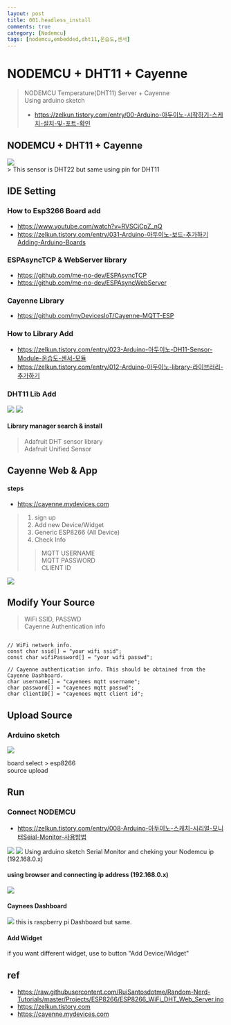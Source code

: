 ```yaml
---
layout: post
title: 001.headless_install
comments: true
category: [Nodemcu]
tags: [nodemcu,embedded,dht11,온습도,센서]
---
```


# NODEMCU + DHT11 + Cayenne

> NODEMCU Temperature(DHT11) Server + Cayenne   
> Using arduino sketch   
> * https://zelkun.tistory.com/entry/00-Arduino-아두이노-시작하기-스케치-설치-및-포트-확인

## NODEMCU + DHT11 + Cayenne

<img src="https://i2.wp.com/randomnerdtutorials.com/wp-content/uploads/2019/06/esp8266-dht.png" />
<br/>
> This sensor is DHT22 but same using pin for DHT11

## IDE Setting

### How to Esp3266 Board add

* https://www.youtube.com/watch?v=RVSCjCpZ_nQ
* https://zelkun.tistory.com/entry/031-Arduino-아두이노-보드-추가하기Adding-Arduino-Boards

### ESPAsyncTCP & WebServer library

* https://github.com/me-no-dev/ESPAsyncTCP
* https://github.com/me-no-dev/ESPAsyncWebServer

### Cayenne Library
* https://github.com/myDevicesIoT/Cayenne-MQTT-ESP

### How to Library Add
* https://zelkun.tistory.com/entry/023-Arduino-아두이노-DH11-Sensor-Module-온습도-센서-모듈   
* https://zelkun.tistory.com/entry/012-Arduino-아두이노-library-라이브러리-추가하기

### DHT11 Lib Add
<img src="https://img1.daumcdn.net/thumb/R1280x0/?scode=mtistory2&fname=https%3A%2F%2Fk.kakaocdn.net%2Fdn%2FyfD2W%2FbtqwEwHxWYu%2FbXKje74ZPrelgKM79ga6hk%2Fimg.png" />
<img src="https://i1.wp.com/randomnerdtutorials.com/wp-content/uploads/2019/04/adafruit_dht_library.png" />

#### Library manager search & install   
> Adafruit DHT sensor library   
> Adafruit Unified Sensor   

## Cayenne Web & App
#### steps
* https://cayenne.mydevices.com   
> 1. sign up   
> 2. Add new Device/Widget   
> 3. Generic ESP8266 (All Device)   
> 4. Check Info   
> > MQTT USERNAME   
> > MQTT PASSWORD   
> > CLIENT ID   

<img src="https://img1.daumcdn.net/thumb/R1280x0/?scode=mtistory2&fname=https%3A%2F%2Fk.kakaocdn.net%2Fdn%2FEUVoC%2FbtqA2ag0a9Y%2FkcWB57Se0jCKiPOzaYKT5k%2Fimg.png" />

## Modify Your Source
> WiFi SSID, PASSWD   
> Cayenne Authentication info

<pre><code>
// WiFi network info.
const char ssid[] = "your wifi ssid";
const char wifiPassword[] = "your wifi passwd";

// Cayenne authentication info. This should be obtained from the Cayenne Dashboard.
char username[] = "cayenees mqtt username";
char password[] = "cayenees mqtt passwd";
char clientID[] = "cayenees mqtt client id";
</code></pre>

## Upload Source
### Arduino sketch
<img src="https://img1.daumcdn.net/thumb/R1280x0/?scode=mtistory2&fname=https%3A%2F%2Fk.kakaocdn.net%2Fdn%2FkVl6P%2FbtqA9CEt2YX%2FMFDKrSueBLMtFatkYRnrp0%2Fimg.png" />

board select > esp8266   
source upload

## Run
### Connect NODEMCU
* https://zelkun.tistory.com/entry/008-Arduino-아두이노-스케치-시리얼-모니터Seial-Monitor-사용방법
<img src="https://t1.daumcdn.net/cfile/tistory/2458EB4556B2E32510" />
<img src="https://img1.daumcdn.net/thumb/R1280x0/?scode=mtistory2&fname=https%3A%2F%2Fk.kakaocdn.net%2Fdn%2FZxDRg%2FbtqBcLOae1u%2FBhnwwIz7bQ0W5tE82MOhuk%2Fimg.png" />
Using arduino sketch Serial Monitor and cheking your Nodemcu ip (192.168.0.x)

#### using browser and connecting ip address (192.168.0.x)
<img src="https://img1.daumcdn.net/thumb/R1280x0/?scode=mtistory2&fname=https%3A%2F%2Fk.kakaocdn.net%2Fdn%2FLx8gc%2FbtqBaAfmImy%2Fsvtr7FqxStzyl0hJw6BWlk%2Fimg.png" />

#### Caynees Dashboard
<img src="https://img1.daumcdn.net/thumb/R1280x0/?scode=mtistory2&fname=https%3A%2F%2Fk.kakaocdn.net%2Fdn%2FcmNTdq%2FbtqA4AeMnCG%2FLB1lKRWEuppGIkxaEqp4i0%2Fimg.png" />
this is raspberry pi Dashboard but same.

#### Add Widget
if you want different widget, use to button "Add Device/Widget"



## ref
* https://raw.githubusercontent.com/RuiSantosdotme/Random-Nerd-Tutorials/master/Projects/ESP8266/ESP8266_WiFi_DHT_Web_Server.ino
* https://zelkun.tistory.com
* https://cayenne.mydevices.com
